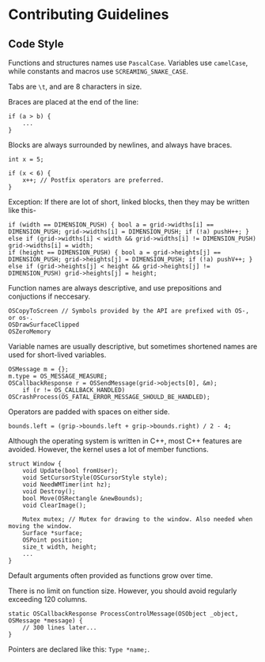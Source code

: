 # Contributing Guidelines

## Code Style

Functions and structures names use `PascalCase`.
Variables use `camelCase`, while constants and macros use `SCREAMING_SNAKE_CASE`.

Tabs are `\t`, and are 8 characters in size.

Braces are placed at the end of the line: 

    if (a > b) {
        ...
    }
    
Blocks are always surrounded by newlines, and always have braces.

    int x = 5;
    
    if (x < 6) {
        x++; // Postfix operators are preferred.
    }
    
Exception: If there are lot of short, linked blocks, then they may be written like this-

    if (width == DIMENSION_PUSH) { bool a = grid->widths[i] == DIMENSION_PUSH; grid->widths[i] = DIMENSION_PUSH; if (!a) pushH++; }
    else if (grid->widths[i] < width && grid->widths[i] != DIMENSION_PUSH) grid->widths[i] = width;
    if (height == DIMENSION_PUSH) { bool a = grid->heights[j] == DIMENSION_PUSH; grid->heights[j] = DIMENSION_PUSH; if (!a) pushV++; }
    else if (grid->heights[j] < height && grid->heights[j] != DIMENSION_PUSH) grid->heights[j] = height;

Function names are always descriptive, and use prepositions and conjuctions if neccesary. 

    OSCopyToScreen // Symbols provided by the API are prefixed with OS-, or os-.
    OSDrawSurfaceClipped
    OSZeroMemory
    
Variable names are usually descriptive, but sometimes shortened names are used for short-lived variables.

    OSMessage m = {};
    m.type = OS_MESSAGE_MEASURE;
    OSCallbackResponse r = OSSendMessage(grid->objects[0], &m);
		if (r != OS_CALLBACK_HANDLED) OSCrashProcess(OS_FATAL_ERROR_MESSAGE_SHOULD_BE_HANDLED);

Operators are padded with spaces on either side.

    bounds.left = (grip->bounds.left + grip->bounds.right) / 2 - 4;

Although the operating system is written in C++, most C++ features are avoided.
However, the kernel uses a lot of member functions.

    struct Window {
        void Update(bool fromUser);
        void SetCursorStyle(OSCursorStyle style);
        void NeedWMTimer(int hz);
        void Destroy();
        bool Move(OSRectangle &newBounds);
        void ClearImage();

        Mutex mutex; // Mutex for drawing to the window. Also needed when moving the window.
        Surface *surface;
        OSPoint position;
        size_t width, height;
        ...
    }
    
Default arguments often provided as functions grow over time.

There is no limit on function size. However, you should avoid regularly exceeding 120 columns.

    static OSCallbackResponse ProcessControlMessage(OSObject _object, OSMessage *message) {
        // 300 lines later...
    }

Pointers are declared like this: `Type *name;`.
